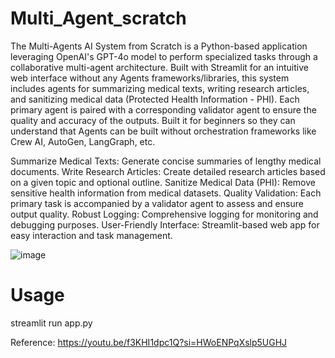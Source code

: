# Multi_Agent_scratch

The Multi-Agents AI System from Scratch is a Python-based application leveraging OpenAI's GPT-4o model to perform specialized tasks through a collaborative multi-agent architecture. Built with Streamlit for an intuitive web interface without any Agents frameworks/libraries, this system includes agents for summarizing medical texts, writing research articles, and sanitizing medical data (Protected Health Information - PHI). Each primary agent is paired with a corresponding validator agent to ensure the quality and accuracy of the outputs. Built it for beginners so they can understand that Agents can be built without orchestration frameworks like Crew AI, AutoGen, LangGraph, etc.

Summarize Medical Texts: Generate concise summaries of lengthy medical documents.
Write Research Articles: Create detailed research articles based on a given topic and optional outline.
Sanitize Medical Data (PHI): Remove sensitive health information from medical datasets.
Quality Validation: Each primary task is accompanied by a validator agent to assess and ensure output quality.
Robust Logging: Comprehensive logging for monitoring and debugging purposes.
User-Friendly Interface: Streamlit-based web app for easy interaction and task management.


![image](https://github.com/user-attachments/assets/566aee9f-0487-4192-9484-67ce9cced131)

# Usage
streamlit run app.py

Reference: https://youtu.be/f3KHI1dpc1Q?si=HWoENPqXslp5UGHJ
